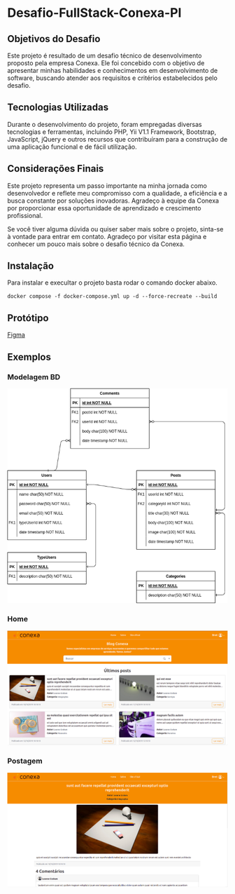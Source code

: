 # Desafio-FullStack-Conexa-Pl

## Objetivos do Desafio
Este projeto é resultado de um desafio técnico de desenvolvimento proposto pela empresa Conexa. Ele foi concebido com o objetivo de apresentar minhas habilidades e conhecimentos em desenvolvimento de software, buscando atender aos requisitos e critérios estabelecidos pelo desafio.

## Tecnologias Utilizadas
Durante o desenvolvimento do projeto, foram empregadas diversas tecnologias e ferramentas, incluindo PHP, Yii V1.1 Framework, Bootstrap, JavaScript, jQuery e outros recursos que contribuíram para a construção de uma aplicação funcional e de fácil utilização.

## Considerações Finais
Este projeto representa um passo importante na minha jornada como desenvolvedor e reflete meu compromisso com a qualidade, a eficiência e a busca constante por soluções inovadoras. Agradeço à equipe da Conexa por proporcionar essa oportunidade de aprendizado e crescimento profissional.

Se você tiver alguma dúvida ou quiser saber mais sobre o projeto, sinta-se à vontade para entrar em contato. Agradeço por visitar esta página e conhecer um pouco mais sobre o desafio técnico da Conexa.


## Instalação 
Para instalar e execultar o projeto basta rodar o comando docker abaixo.
```
docker compose -f docker-compose.yml up -d --force-recreate --build
```
## Protótipo
[Figma](https://www.figma.com/file/q4k6vvVlCptvcYJglrKYjd/Desafio-conexa?type=design&node-id=4288-1323&mode=design&t=eZf6jq8KAQmpLATV-0)

## Exemplos

### Modelagem BD
 ![Página inicial](/imagens/diagrama.png)

### Home
 ![Página inicial](/imagens/home.png)

### Postagem
  ![Página inicial](/imagens/post.png)
